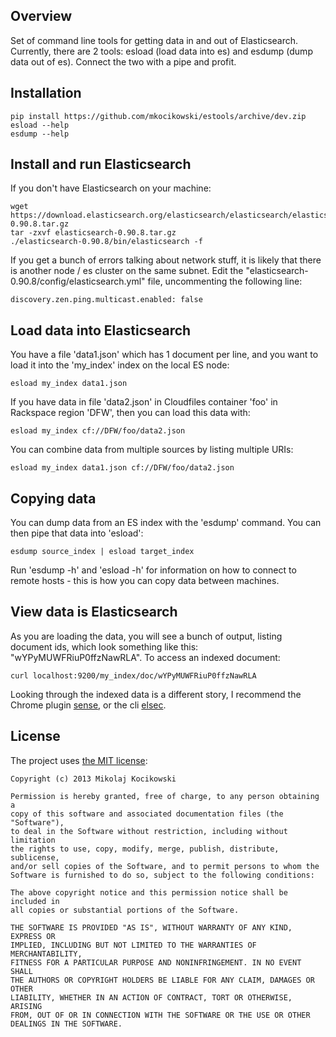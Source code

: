 Overview
--------
Set of command line tools for getting data in and out of Elasticsearch.
Currently, there are 2 tools: esload (load data into es) and esdump (dump data
out of es). Connect the two with a pipe and profit. 

Installation
------------

    pip install https://github.com/mkocikowski/estools/archive/dev.zip
    esload --help
    esdump --help

Install and run  Elasticsearch
------------------------------

If you don't have Elasticsearch on your machine: 

    wget https://download.elasticsearch.org/elasticsearch/elasticsearch/elasticsearch-0.90.8.tar.gz
    tar -zxvf elasticsearch-0.90.8.tar.gz
    ./elasticsearch-0.90.8/bin/elasticsearch -f

If you get a bunch of errors talking about network stuff, it is likely that
there is another node / es cluster on the same subnet. Edit the
"elasticsearch-0.90.8/config/elasticsearch.yml" file, uncommenting the
following line: 

    discovery.zen.ping.multicast.enabled: false

Load data into Elasticsearch
----------------------------

You have a file 'data1.json' which has 1 document per line, and you want to
load it into the 'my_index' index on the local ES node:

    esload my_index data1.json

If you have data in file 'data2.json' in Cloudfiles container 'foo' in
Rackspace region 'DFW', then you can load this data with: 

    esload my_index cf://DFW/foo/data2.json

You can combine data from multiple sources by listing multiple URIs: 

    esload my_index data1.json cf://DFW/foo/data2.json

Copying data
------------
You can dump data from an ES index with the 'esdump' command. You can then
pipe that data into 'esload': 

    esdump source_index | esload target_index

Run 'esdump -h' and 'esload -h' for information on how to connect to remote
hosts - this is how you can copy data between machines.

View data is Elasticsearch
--------------------------

As you are loading the data, you will see a bunch of output, listing document
ids, which look something like this: "wYPyMUWFRiuP0ffzNawRLA". To access an
indexed document: 

    curl localhost:9200/my_index/doc/wYPyMUWFRiuP0ffzNawRLA

Looking through the indexed data is a different story, I recommend the Chrome
plugin [sense](https://github.com/bleskes/sense), or the cli
[elsec](https://github.com/mkocikowski/elsec).


License
-------

The project uses [the MIT license](http://opensource.org/licenses/MIT):

    Copyright (c) 2013 Mikolaj Kocikowski
    
    Permission is hereby granted, free of charge, to any person obtaining a
    copy of this software and associated documentation files (the "Software"),
    to deal in the Software without restriction, including without limitation
    the rights to use, copy, modify, merge, publish, distribute, sublicense,
    and/or sell copies of the Software, and to permit persons to whom the
    Software is furnished to do so, subject to the following conditions:
    
    The above copyright notice and this permission notice shall be included in
    all copies or substantial portions of the Software.
    
    THE SOFTWARE IS PROVIDED "AS IS", WITHOUT WARRANTY OF ANY KIND, EXPRESS OR
    IMPLIED, INCLUDING BUT NOT LIMITED TO THE WARRANTIES OF MERCHANTABILITY,
    FITNESS FOR A PARTICULAR PURPOSE AND NONINFRINGEMENT. IN NO EVENT SHALL
    THE AUTHORS OR COPYRIGHT HOLDERS BE LIABLE FOR ANY CLAIM, DAMAGES OR OTHER
    LIABILITY, WHETHER IN AN ACTION OF CONTRACT, TORT OR OTHERWISE, ARISING
    FROM, OUT OF OR IN CONNECTION WITH THE SOFTWARE OR THE USE OR OTHER
    DEALINGS IN THE SOFTWARE.
    
